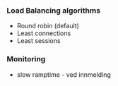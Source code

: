 ### Load Balancing algorithms ###

- Round robin (default)
- Least connections
- Least sessions

### Monitoring ###

- slow ramptime - ved innmelding